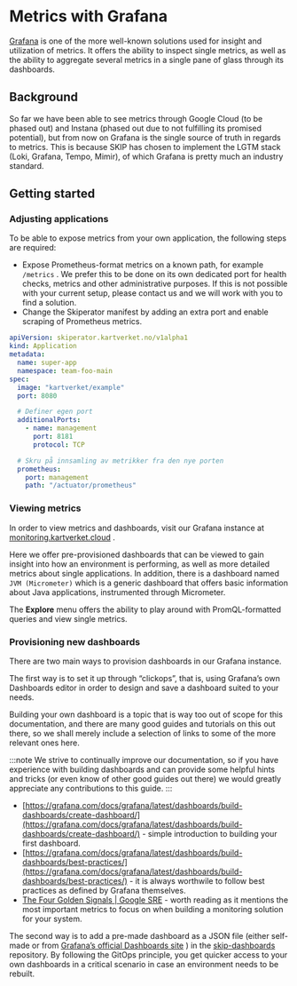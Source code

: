 # Metrics with Grafana

[Grafana](https://grafana.com/oss/) is one of the more well-known solutions used for insight and utilization of metrics. It offers the ability to inspect single metrics, as well as the ability to aggregate several metrics in a single pane of glass through its dashboards.

## Background

So far we have been able to see metrics through Google Cloud (to be phased out) and Instana (phased out due to not fulfilling its promised potential), but from now on Grafana is the single source of truth in regards to metrics. This is because SKIP has chosen to implement the LGTM stack (Loki, Grafana, Tempo, Mimir), of which Grafana is pretty much an industry standard.

## Getting started

### Adjusting applications

To be able to expose metrics from your own application, the following steps are required:

- Expose Prometheus-format metrics on a known path, for example `/metrics` . We prefer this to be done on its own dedicated port for health checks, metrics and other administrative purposes. If this is not possible with your current setup, please contact us and we will work with you to find a solution.
- Change the Skiperator manifest by adding an extra port and enable scraping of Prometheus metrics.

```yaml
apiVersion: skiperator.kartverket.no/v1alpha1
kind: Application
metadata:
  name: super-app
  namespace: team-foo-main
spec:
  image: "kartverket/example"
  port: 8080

  # Definer egen port
  additionalPorts:
    - name: management
      port: 8181
      protocol: TCP

  # Skru på innsamling av metrikker fra den nye porten
  prometheus:
    port: management
    path: "/actuator/prometheus"

```

### Viewing metrics

In order to view metrics and dashboards, visit our Grafana instance at [monitoring.kartverket.cloud](https://monitoring.kartverket.cloud/) .

Here we offer pre-provisioned dashboards that can be viewed to gain insight into how an environment is performing, as well as more detailed metrics about single applications. In addition, there is a dashboard named `JVM (Micrometer)` which is a generic dashboard that offers basic information about Java applications, instrumented through Micrometer.

The **Explore** menu offers the ability to play around with PromQL-formatted queries and view single metrics.

### Provisioning new dashboards

There are two main ways to provision dashboards in our Grafana instance.

The first way is to set it up through “clickops”, that is, using Grafana’s own Dashboards editor in order to design and save a dashboard suited to your needs.

Building your own dashboard is a topic that is way too out of scope for this documentation, and there are many good guides and tutorials on this out there, so we shall merely include a selection of links to some of the more relevant ones here.

:::note
We strive to continually improve our documentation, so if you have experience with building dashboards and can provide some helpful hints and tricks (or even know of other good guides out there) we would greatly appreciate any contributions to this guide.
:::

- [https://grafana.com/docs/grafana/latest/dashboards/build-dashboards/create-dashboard/](https://grafana.com/docs/grafana/latest/dashboards/build-dashboards/create-dashboard/) - simple introduction to building your first dashboard.
- [https://grafana.com/docs/grafana/latest/dashboards/build-dashboards/best-practices/](https://grafana.com/docs/grafana/latest/dashboards/build-dashboards/best-practices/) - it is always worthwile to follow best practices as defined by Grafana themselves.
- [The Four Golden Signals | Google SRE](https://sre.google/sre-book/monitoring-distributed-systems/#xref_monitoring_golden-signals) - worth reading as it mentions the most important metrics to focus on when building a monitoring solution for your system.

The second way is to add a pre-made dashboard as a JSON file (either self-made or from [Grafana’s official Dashboards site](https://grafana.com/grafana/dashboards/) ) in the [skip-dashboards](https://github.com/kartverket/skip-dashboards) repository. By following the GitOps principle, you get quicker access to your own dashboards in a critical scenario in case an environment needs to be rebuilt.
